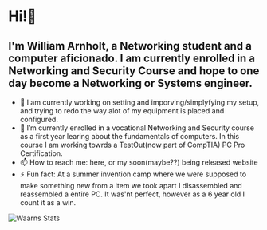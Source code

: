 # Hi!👋
## I'm William Arnholt, a Networking student and a computer aficionado. I am currently enrolled in a Networking and Security Course and hope to one day become a Networking or Systems engineer.

- 🔭 I am currently working on setting and imporving/simplyfying my setup, and trying to redo the way alot of my equipment is placed and configured.
- 🌱 I’m currently enrolled in a vocational Networking and Security course as a first year learing about the fundamentals of computers. In this course I am working towrds a TestOut(now part of CompTIA) PC Pro Certification. 
- 📫 How to reach me: here, or my soon(maybe??) being released website
- ⚡ Fun fact: At a summer invention camp where we were supposed to make something new from a item we took apart I disassembled and reassembled a entire PC. It was'nt perfect, however as a 6 year old I count it as a win.

![Waarns Stats](https://github-readme-stats.vercel.app/api?username=waarn&show_icons=true)
